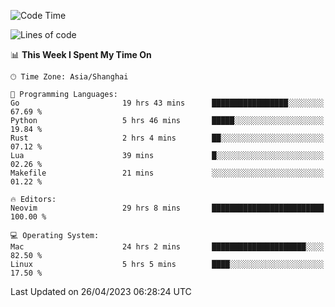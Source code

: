 <!--START_SECTION:waka-->
![Code Time](http://img.shields.io/badge/Code%20Time-1%2C324%20hrs%2022%20mins-blue)

![Lines of code](https://img.shields.io/badge/From%20Hello%20World%20I%27ve%20Written-269.0%20thousand%20lines%20of%20code-blue)

📊 **This Week I Spent My Time On** 

```text
🕑︎ Time Zone: Asia/Shanghai

💬 Programming Languages: 
Go                       19 hrs 43 mins      █████████████████░░░░░░░░   67.69 % 
Python                   5 hrs 46 mins       █████░░░░░░░░░░░░░░░░░░░░   19.84 % 
Rust                     2 hrs 4 mins        ██░░░░░░░░░░░░░░░░░░░░░░░   07.12 % 
Lua                      39 mins             █░░░░░░░░░░░░░░░░░░░░░░░░   02.26 % 
Makefile                 21 mins             ░░░░░░░░░░░░░░░░░░░░░░░░░   01.22 % 

🔥 Editors: 
Neovim                   29 hrs 8 mins       █████████████████████████   100.00 % 

💻 Operating System: 
Mac                      24 hrs 2 mins       █████████████████████░░░░   82.50 % 
Linux                    5 hrs 5 mins        ████░░░░░░░░░░░░░░░░░░░░░   17.50 % 
```


 Last Updated on 26/04/2023 06:28:24 UTC
<!--END_SECTION:waka-->
